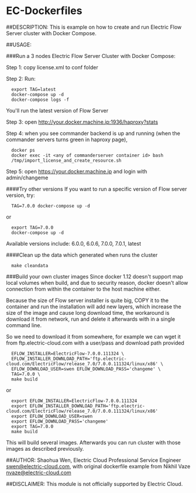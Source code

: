 # EC-Dockerfiles
##DESCRIPTION:
This is example on how to create and run Electric Flow Server cluster with Docker Compose.

##USAGE:

###Run a 3 nodes Electric Flow Server Cluster with Docker Compose:

Step 1: copy license.xml to conf folder

Step 2: Run:

```
  export TAG=latest
  docker-compose up -d
  docker-compose logs -f
```
You'll run the latest version of Flow Server

Step 3: open http://your.docker.machine.ip:1936/haproxy?stats

Step 4: when you see commander backend is up and running (when the commander servers turns green in haproxy page), 
```
  docker ps
  docker exec -it <any of commanderserver container id> bash
  /tmp/import_license_and_create_resource.sh
```

Step 5: open https://your.docker.machine.ip and login with admin/changeme

####Try other versions
If you want to run a specific version of Flow server version, try:
```
  TAG=7.0.0 docker-compose up -d
```
or
```
  export TAG=7.0.0
  docker-compose up -d
```
Available versions include: 6.0.0, 6.0.6, 7.0.0, 7.0.1, latest

####Clean up the data which generated when runs the cluster
```
  make cleandata
```

###Build your own cluster images
Since docker 1.12 doesn't support map local volumes when build, and  due to security reason, docker doesn't allow connection from within the container to the host machine either.

Because the size of Flow server installer is quite big, COPY it to the container and run the installation will add new layers, which increase the size of the image and cause long download time, the workaround is download it from network, run and delete it afterwards with in a single command line.

So we need to download it from somewhere, for example we can wget it from ftp.electric-cloud.com with a user/pass and download path provided

```
  EFLOW_INSTALLER=ElectricFlow-7.0.0.111324 \
  EFLOW_INSTALLER_DOWNLOAD_PATH='ftp.electric-cloud.com/ElectricFlow/release_7.0/7.0.0.111324/linux/x86' \
  EFLOW_DOWNLOAD_USER=swen EFLOW_DOWNLOAD_PASS='changeme' \
  TAG=7.0.0 \
  make build
```
or
```
  export EFLOW_INSTALLER=ElectricFlow-7.0.0.111324
  export EFLOW_INSTALLER_DOWNLOAD_PATH='ftp.electric-cloud.com/ElectricFlow/release_7.0/7.0.0.111324/linux/x86'
  export EFLOW_DOWNLOAD_USER=swen
  export EFLOW_DOWNLOAD_PASS='changeme'
  export TAG=7.0.0
  make build
```

This will build several images.
Afterwards you can run cluster with those images as described previously.


##AUTHOR:
Shaohua Wen, Electric Cloud Professional Service Engineer swen@electric-cloud.com, with original dockerfile example from Nikhil Vaze <nvaze@electric-cloud.com>


##DISCLAIMER:
This module is not officially supported by Electric Cloud.
